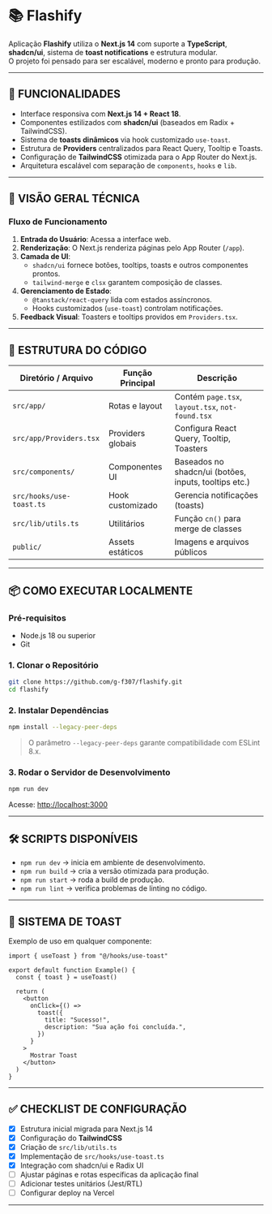
# 📚 Flashify

Aplicação **Flashify** utiliza o **Next.js 14** com suporte a **TypeScript**, **shadcn/ui**, sistema de **toast notifications** e estrutura modular.  
O projeto foi pensado para ser escalável, moderno e pronto para produção.

---

## 📌 FUNCIONALIDADES

- Interface responsiva com **Next.js 14 + React 18**.
- Componentes estilizados com **shadcn/ui** (baseados em Radix + TailwindCSS).
- Sistema de **toasts dinâmicos** via hook customizado `use-toast`.
- Estrutura de **Providers** centralizados para React Query, Tooltip e Toasts.
- Configuração de **TailwindCSS** otimizada para o App Router do Next.js.
- Arquitetura escalável com separação de `components`, `hooks` e `lib`.

---

## 🧠 VISÃO GERAL TÉCNICA

### Fluxo de Funcionamento

1. **Entrada do Usuário**: Acessa a interface web.
2. **Renderização**: O Next.js renderiza páginas pelo App Router (`/app`).
3. **Camada de UI**:
   - `shadcn/ui` fornece botões, tooltips, toasts e outros componentes prontos.
   - `tailwind-merge` e `clsx` garantem composição de classes.
4. **Gerenciamento de Estado**:
   - `@tanstack/react-query` lida com estados assíncronos.
   - Hooks customizados (`use-toast`) controlam notificações.
5. **Feedback Visual**: Toasters e tooltips providos em `Providers.tsx`.

---

## 📁 ESTRUTURA DO CÓDIGO

| Diretório / Arquivo   | Função Principal | Descrição |
|------------------------|------------------|-----------|
| `src/app/`            | Rotas e layout   | Contém `page.tsx`, `layout.tsx`, `not-found.tsx` |
| `src/app/Providers.tsx` | Providers globais | Configura React Query, Tooltip, Toasters |
| `src/components/`     | Componentes UI   | Baseados no shadcn/ui (botões, inputs, tooltips etc.) |
| `src/hooks/use-toast.ts` | Hook customizado | Gerencia notificações (toasts) |
| `src/lib/utils.ts`    | Utilitários      | Função `cn()` para merge de classes |
| `public/`             | Assets estáticos | Imagens e arquivos públicos |

---

## 📦 COMO EXECUTAR LOCALMENTE

### Pré-requisitos

- Node.js 18 ou superior
- Git

### 1. Clonar o Repositório

```bash
git clone https://github.com/g-f307/flashify.git
cd flashify
```

### 2. Instalar Dependências

```bash
npm install --legacy-peer-deps
```

> O parâmetro `--legacy-peer-deps` garante compatibilidade com ESLint 8.x.

### 3. Rodar o Servidor de Desenvolvimento

```bash
npm run dev
```

Acesse: [http://localhost:3000](http://localhost:3000)

---

## 🛠 SCRIPTS DISPONÍVEIS

- `npm run dev` → inicia em ambiente de desenvolvimento.
- `npm run build` → cria a versão otimizada para produção.
- `npm run start` → roda a build de produção.
- `npm run lint` → verifica problemas de linting no código.

---

## 🔔 SISTEMA DE TOAST

Exemplo de uso em qualquer componente:

```tsx
import { useToast } from "@/hooks/use-toast"

export default function Example() {
  const { toast } = useToast()

  return (
    <button
      onClick={() =>
        toast({
          title: "Sucesso!",
          description: "Sua ação foi concluída.",
        })
      }
    >
      Mostrar Toast
    </button>
  )
}
```

---

## ✅ CHECKLIST DE CONFIGURAÇÃO

- [x] Estrutura inicial migrada para Next.js 14  
- [x] Configuração do **TailwindCSS**  
- [x] Criação de `src/lib/utils.ts`  
- [x] Implementação de `src/hooks/use-toast.ts`  
- [x] Integração com shadcn/ui e Radix UI  
- [ ] Ajustar páginas e rotas específicas da aplicação final  
- [ ] Adicionar testes unitários (Jest/RTL)  
- [ ] Configurar deploy na Vercel  

---

